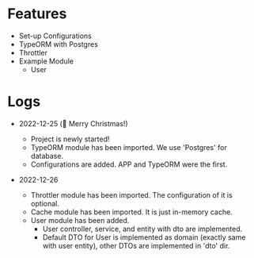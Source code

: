 # Features

-   Set-up Configurations
-   TypeORM with Postgres
-   Throttler
-   Example Module
    -   User

# Logs

-   2022-12-25 (🙏 Merry Christmas!)

    -   Project is newly started!
    -   TypeORM module has been imported. We use 'Postgres' for database.
    -   Configurations are added. APP and TypeORM were the first.

-   2022-12-26
    -   Throttler module has been imported. The configuration of it is optional.
    -   Cache module has been imported. It is just in-memory cache.
    -   User module has been added.
        -   User controller, service, and entity with dto are implemented.
        -   Default DTO for User is implemented as domain (exactly same with user entity), other DTOs are implemented in 'dto' dir.
